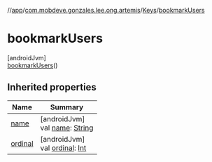 //[app](../../../../index.md)/[com.mobdeve.gonzales.lee.ong.artemis](../../index.md)/[Keys](../index.md)/[bookmarkUsers](index.md)

# bookmarkUsers

[androidJvm]\
[bookmarkUsers](index.md)()

## Inherited properties

| Name | Summary |
|---|---|
| [name](name.md) | [androidJvm]<br>val [name](name.md): [String](https://kotlinlang.org/api/latest/jvm/stdlib/kotlin/-string/index.html) |
| [ordinal](ordinal.md) | [androidJvm]<br>val [ordinal](ordinal.md): [Int](https://kotlinlang.org/api/latest/jvm/stdlib/kotlin/-int/index.html) |
